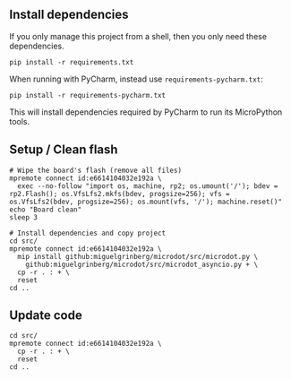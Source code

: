## Install dependencies

If you only manage this project from a shell, then you only need these dependencies.
```shell
pip install -r requirements.txt
```

When running with PyCharm, instead use `requirements-pycharm.txt`:
```shell
pip install -r requirements-pycharm.txt
```

This will install dependencies required by PyCharm to run its MicroPython tools.

## Setup / Clean flash

```shell
# Wipe the board's flash (remove all files)
mpremote connect id:e6614104032e192a \
  exec --no-follow "import os, machine, rp2; os.umount('/'); bdev = rp2.Flash(); os.VfsLfs2.mkfs(bdev, progsize=256); vfs = os.VfsLfs2(bdev, progsize=256); os.mount(vfs, '/'); machine.reset()"
echo "Board clean"
sleep 3

# Install dependencies and copy project
cd src/
mpremote connect id:e6614104032e192a \
  mip install github:miguelgrinberg/microdot/src/microdot.py \
    github:miguelgrinberg/microdot/src/microdot_asyncio.py + \
  cp -r . : + \
  reset
cd ..
```

## Update code
```shell
cd src/
mpremote connect id:e6614104032e192a \
  cp -r . : + \
  reset
cd ..
```
